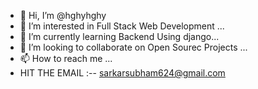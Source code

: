 - 👋 Hi, I’m @hghyhghy
- 👀 I’m interested in Full Stack Web Development ...
- 🌱 I’m currently learning  Backend  Using django...
- 💞️ I’m looking to collaborate on Open Sourec Projects ...
- 📫 How to reach me ...
- HIT THE EMAIL :-- sarkarsubham624@gmail.com

<!---
hghyhghy/hghyhghy is a ✨ special ✨ repository because its `README.md` (this file) appears on your GitHub profile.
You can click the Preview link to take a look at your changes.
--->
